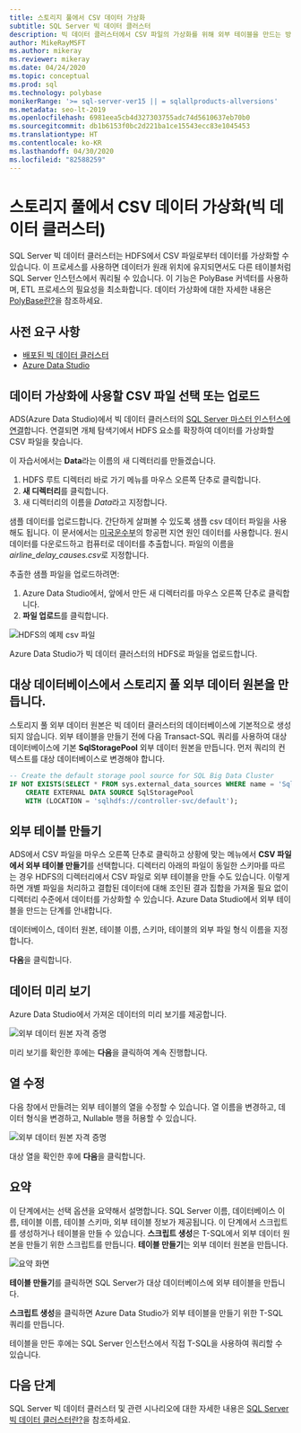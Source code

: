 ```yaml
---
title: 스토리지 풀에서 CSV 데이터 가상화
subtitle: SQL Server 빅 데이터 클러스터
description: 빅 데이터 클러스터에서 CSV 파일의 가상화를 위해 외부 테이블을 만드는 방법
author: MikeRayMSFT
ms.author: mikeray
ms.reviewer: mikeray
ms.date: 04/24/2020
ms.topic: conceptual
ms.prod: sql
ms.technology: polybase
monikerRange: '>= sql-server-ver15 || = sqlallproducts-allversions'
ms.metadata: seo-lt-2019
ms.openlocfilehash: 6981eea5cb4d327303755adc74d5610637eb70b0
ms.sourcegitcommit: db1b6153f0bc2d221ba1ce15543ecc83e1045453
ms.translationtype: HT
ms.contentlocale: ko-KR
ms.lasthandoff: 04/30/2020
ms.locfileid: "82588259"
---
```

# <a name="virtualize-csv-data-from-storage-pool-big-data-clusters"></a>스토리지 풀에서 CSV 데이터 가상화(빅 데이터 클러스터)

SQL Server 빅 데이터 클러스터는 HDFS에서 CSV 파일로부터 데이터를 가상화할 수 있습니다. 이 프로세스를 사용하면 데이터가 원래 위치에 유지되면서도 다른 테이블처럼 SQL Server 인스턴스에서 쿼리될 수 있습니다. 이 기능은 PolyBase 커넥터를 사용하며, ETL 프로세스의 필요성을 최소화합니다. 데이터 가상화에 대한 자세한 내용은 [PolyBase란?](../relational-databases/polybase/polybase-guide.md)을 참조하세요.

## <a name="prerequisites"></a>사전 요구 사항

- [배포된 빅 데이터 클러스터](deployment-guidance.md)
- [Azure Data Studio](../azure-data-studio/download-azure-data-studio.md)

## <a name="select-or-upload-a-csv-file-for-data-virtualization"></a>데이터 가상화에 사용할 CSV 파일 선택 또는 업로드 

ADS(Azure Data Studio)에서 빅 데이터 클러스터의 [SQL Server 마스터 인스턴스에 연결](connect-to-big-data-cluster.md#master)합니다. 연결되면 개체 탐색기에서 HDFS 요소를 확장하여 데이터를 가상화할 CSV 파일을 찾습니다. 

이 자습서에서는 **Data**라는 이름의 새 디렉터리를 만들겠습니다.

1. HDFS 루트 디렉터리 바로 가기 메뉴를 마우스 오른쪽 단추로 클릭합니다.
2. **새 디렉터리**를 클릭합니다.
3. 새 디렉터리의 이름을 *Data*라고 지정합니다.

샘플 데이터를 업로드합니다. 간단하게 살펴볼 수 있도록 샘플 csv 데이터 파일을 사용해도 됩니다. 이 문서에서는 [미국운수부](https://www.transtats.bts.gov/OT_Delay/OT_DelayCause1.asp?pn=1)의 항공편 지연 원인 데이터를 사용합니다. 원시 데이터를 다운로드하고 컴퓨터로 데이터를 추출합니다. 파일의 이름을 *airline_delay_causes.csv*로 지정합니다.

추출한 샘플 파일을 업로드하려면:

1. Azure Data Studio에서, 앞에서 만든 새 디렉터리를 마우스 오른쪽 단추로 클릭합니다.  
2. **파일 업로드**를 클릭합니다.

![HDFS의 예제 csv 파일](media/data-virtualization/100-csv-sample-file-hdfs.png)

Azure Data Studio가 빅 데이터 클러스터의 HDFS로 파일을 업로드합니다.

## <a name="create-the-storage-pool-external-data-source-in-your-target-database"></a>대상 데이터베이스에서 스토리지 풀 외부 데이터 원본을 만듭니다.

스토리지 풀 외부 데이터 원본은 빅 데이터 클러스터의 데이터베이스에 기본적으로 생성되지 않습니다. 외부 테이블을 만들기 전에 다음 Transact-SQL 쿼리를 사용하여 대상 데이터베이스에 기본 **SqlStoragePool** 외부 데이터 원본을 만듭니다. 먼저 쿼리의 컨텍스트를 대상 데이터베이스로 변경해야 합니다.

```sql
-- Create the default storage pool source for SQL Big Data Cluster
IF NOT EXISTS(SELECT * FROM sys.external_data_sources WHERE name = 'SqlStoragePool')
    CREATE EXTERNAL DATA SOURCE SqlStoragePool
    WITH (LOCATION = 'sqlhdfs://controller-svc/default');
```

## <a name="create-the-external-table"></a>외부 테이블 만들기

ADS에서 CSV 파일을 마우스 오른쪽 단추로 클릭하고 상황에 맞는 메뉴에서 **CSV 파일에서 외부 테이블 만들기**를 선택합니다. 디렉터리 아래의 파일이 동일한 스키마를 따르는 경우 HDFS의 디렉터리에서 CSV 파일로 외부 테이블을 만들 수도 있습니다. 이렇게 하면 개별 파일을 처리하고 결합된 데이터에 대해 조인된 결과 집합을 가져올 필요 없이 디렉터리 수준에서 데이터를 가상화할 수 있습니다. Azure Data Studio에서 외부 테이블을 만드는 단계를 안내합니다.

데이터베이스, 데이터 원본, 테이블 이름, 스키마, 테이블의 외부 파일 형식 이름을 지정합니다.

**다음**을 클릭합니다.

## <a name="preview-data"></a>데이터 미리 보기

Azure Data Studio에서 가져온 데이터의 미리 보기를 제공합니다.

![외부 데이터 원본 자격 증명](media/data-virtualization/130-csv-preview-data.png)

미리 보기를 확인한 후에는 **다음**을 클릭하여 계속 진행합니다.

## <a name="modify-columns"></a>열 수정

다음 창에서 만들려는 외부 테이블의 열을 수정할 수 있습니다. 열 이름을 변경하고, 데이터 형식을 변경하고, Nullable 행을 허용할 수 있습니다. 

![외부 데이터 원본 자격 증명](media/data-virtualization/140-csv-modify-columns.png)

대상 열을 확인한 후에 **다음**을 클릭합니다.

## <a name="summary"></a>요약

이 단계에서는 선택 옵션을 요약해서 설명합니다. SQL Server 이름, 데이터베이스 이름, 테이블 이름, 테이블 스키마, 외부 테이블 정보가 제공됩니다. 이 단계에서 스크립트를 생성하거나 테이블을 만들 수 있습니다. **스크립트 생성**은 T-SQL에서 외부 데이터 원본을 만들기 위한 스크립트를 만듭니다. **테이블 만들기**는 외부 데이터 원본을 만듭니다.

![요약 화면](media/data-virtualization/150-csv-virtualize-data-summary.png)

**테이블 만들기**를 클릭하면 SQL Server가 대상 데이터베이스에 외부 테이블을 만듭니다.

**스크립트 생성**을 클릭하면 Azure Data Studio가 외부 테이블을 만들기 위한 T-SQL 쿼리를 만듭니다.

테이블을 만든 후에는 SQL Server 인스턴스에서 직접 T-SQL을 사용하여 쿼리할 수 있습니다.

## <a name="next-steps"></a>다음 단계

SQL Server 빅 데이터 클러스터 및 관련 시나리오에 대한 자세한 내용은 [SQL Server 빅 데이터 클러스터란?](big-data-cluster-overview.md)을 참조하세요.
